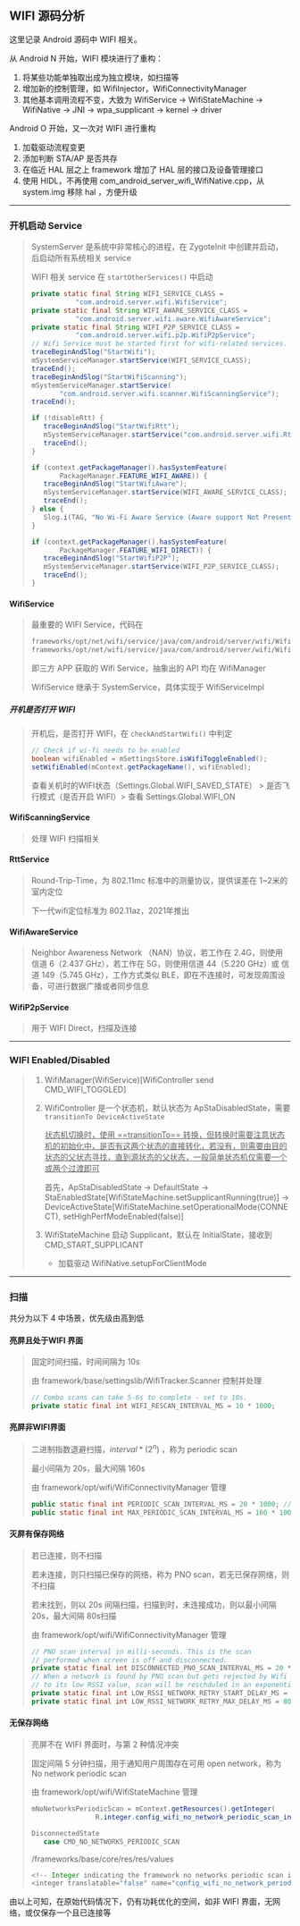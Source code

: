 ## WIFI 源码分析

这里记录 Android 源码中 WIFI 相关。

从 Android N 开始，WIFI 模块进行了重构：

1. 将某些功能单独取出成为独立模块，如扫描等
2. 增加新的控制管理，如 WifiInjector，WifiConnectivityManager
3. 其他基本调用流程不变，大致为 WifiService -> WifiStateMachine -> WifiNative -> JNI -> wpa_supplicant -> kernel -> driver

Android O 开始，又一次对 WIFI 进行重构

1. 加载驱动流程变更
2. 添加判断 STA/AP 是否共存
3. 在临近 HAL 层之上 framework 增加了 HAL 层的接口及设备管理接口
4. 使用 HIDL，不再使用 com_android_server_wifi_WifiNative.cpp，从 system.img 移除 hal ，方便升级

------



### 开机启动 Service

>SystemServer 是系统中非常核心的进程，在 ZygoteInit 中创建并启动，后启动所有系统相关 service
>
>WIFI 相关 service 在 `startOtherServices()` 中启动
>
>```java
>private static final String WIFI_SERVICE_CLASS =
>            "com.android.server.wifi.WifiService";
>private static final String WIFI_AWARE_SERVICE_CLASS =
>            "com.android.server.wifi.aware.WifiAwareService";
>private static final String WIFI_P2P_SERVICE_CLASS =
>            "com.android.server.wifi.p2p.WifiP2pService";
>// Wifi Service must be started first for wifi-related services.
>traceBeginAndSlog("StartWifi");
>mSystemServiceManager.startService(WIFI_SERVICE_CLASS);
>traceEnd();
>traceBeginAndSlog("StartWifiScanning");
>mSystemServiceManager.startService(
>        "com.android.server.wifi.scanner.WifiScanningService");
>traceEnd();
>
>if (!disableRtt) {
>    traceBeginAndSlog("StartWifiRtt");
>    mSystemServiceManager.startService("com.android.server.wifi.RttService");
>    traceEnd();
>}
>
>if (context.getPackageManager().hasSystemFeature(
>        PackageManager.FEATURE_WIFI_AWARE)) {
>    traceBeginAndSlog("StartWifiAware");
>    mSystemServiceManager.startService(WIFI_AWARE_SERVICE_CLASS);
>    traceEnd();
>} else {
>    Slog.i(TAG, "No Wi-Fi Aware Service (Aware support Not Present)");
>}
>
>if (context.getPackageManager().hasSystemFeature(
>        PackageManager.FEATURE_WIFI_DIRECT)) {
>    traceBeginAndSlog("StartWifiP2P");
>    mSystemServiceManager.startService(WIFI_P2P_SERVICE_CLASS);
>    traceEnd();
>}
>```

#### WifiService

> 最重要的 WIFI Service，代码在
>
> ```markdown
> frameworks/opt/net/wifi/service/java/com/android/server/wifi/WifiService.java
> frameworks/opt/net/wifi/service/java/com/android/server/wifi/WifiServiceImpl.java
> ```
>
> 即三方 APP 获取的 Wifi Service，抽象出的 API 均在 WifiManager
>
> WifiService 继承于 SystemService，具体实现于 WifiServiceImpl

##### 开机是否打开 WIFI

> 开机后，是否打开 WIFI，在 `checkAndStartWifi()` 中判定
>
> ```java
> // Check if wi-fi needs to be enabled
> boolean wifiEnabled = mSettingsStore.isWifiToggleEnabled();
> setWifiEnabled(mContext.getPackageName(), wifiEnabled);
> ```
>
> 查看关机时的WIFI状态（Settings.Global.WIFI_SAVED_STATE） > 是否飞行模式（是否开启 WIFI）> 查看 Settings.Global.WIFI_ON

#### WifiScanningService

> 处理 WIFI 扫描相关

#### RttService

> Round-Trip-Time，为 802.11mc 标准中的测量协议，提供误差在 1~2米的室内定位
>
> 下一代wifi定位标准为 802.11az，2021年推出

#### WifiAwareService

> Neighbor Awareness Network （NAN）协议，若工作在 2.4G，则使用信道 6（2.437 GHz），若工作在 5G，则使用信道 44（5.220 GHz）或 信道 149（5.745 GHz），工作方式类似 BLE，即在不连接时，可发现周围设备，可进行数据广播或者同步信息

#### WifiP2pService 

> 用于 WIFI  Direct，扫描及连接

------

### WIFI Enabled/Disabled

> 1. WifiManager(WifiService)[WifiController send CMD_WIFI_TOGGLED]
>
> 2. WifiController 是一个状态机，默认状态为 ApStaDisabledState，需要 `transitionTo DeviceActiveState` 
>
>    <u>状态机切换时，使用 ==transitionTo== 转换，但转换时需要注意状态机的初始化中，是否有这两个状态的直接转化，若没有，则需要由目的状态的父状态寻找，直到源状态的父状态，一般简单状态机仅需要一个或两个过渡即可</u>
>
>    首先，ApStaDisabledState -> DefaultState -> StaEnabledState[WifiStateMachine.setSupplicantRunning(true)] -> DeviceActiveState[WifiStateMachine.setOperationalMode(CONNECT), setHighPerfModeEnabled(false)]
>
> 3. WifiStateMachine 启动 Supplicant，默认在 InitialState，接收到 CMD_START_SUPPLICANT
>
>    - 加载驱动   WifiNative.setupForClientMode

------

### 扫描

共分为以下 4 中场景，优先级由高到低

#### 亮屏且处于WIFI 界面

> 固定时间扫描，时间间隔为 10s
>
> 由 framework/base/settingslib/WifiTracker.Scanner 控制并处理
>
> ```java
> // Combo scans can take 5-6s to complete - set to 10s.
> private static final int WIFI_RESCAN_INTERVAL_MS = 10 * 1000;
> ```

#### 亮屏非WIFI界面

> 二进制指数退避扫描，$interval * (2^n)$ ，称为 periodic scan
>
> 最小间隔为 20s，最大间隔 160s
>
> 由 framework/opt/wifi/WifiConnectivityManager 管理
>
> ```java
> public static final int PERIODIC_SCAN_INTERVAL_MS = 20 * 1000; // 20 seconds
> public static final int MAX_PERIODIC_SCAN_INTERVAL_MS = 160 * 1000; // 160 seconds
> ```

#### 灭屏有保存网络

> 若已连接，则不扫描
>
> 若未连接，则只扫描已保存的网络，称为 PNO scan，若无已保存网络，则不扫描
>
> 若未找到，则以 20s 间隔扫描，扫描到时，未连接成功，则以最小间隔 20s，最大间隔 80s扫描
>
> 由 framework/opt/wifi/WifiConnectivityManager 管理
>
> ```java
> // PNO scan interval in milli-seconds. This is the scan
> // performed when screen is off and disconnected.
> private static final int DISCONNECTED_PNO_SCAN_INTERVAL_MS = 20 * 1000; // 20 seconds
> // When a network is found by PNO scan but gets rejected by Wifi Network Selector due
> // to its low RSSI value, scan will be reschduled in an exponential back off manner.
> private static final int LOW_RSSI_NETWORK_RETRY_START_DELAY_MS = 20 * 1000; // 20 seconds
> private static final int LOW_RSSI_NETWORK_RETRY_MAX_DELAY_MS = 80 * 1000; // 80 seconds
> ```

#### 无保存网络

> 亮屏不在 WIFI 界面时，与第 2 种情况冲突
>
> 固定间隔 5 分钟扫描，用于通知用户周围存在可用 open network，称为 No network periodic scan
>
> 由 framework/opt/wifi/WifiStateMachine 管理
>
> ```java
> mNoNetworksPeriodicScan = mContext.getResources().getInteger(
>                 R.integer.config_wifi_no_network_periodic_scan_interval);
> 
> DisconnectedState
>    case CMD_NO_NETWORKS_PERIODIC_SCAN
> ```
>
> /frameworks/base/core/res/res/values
>
> ```java
> <!-- Integer indicating the framework no networks periodic scan interval in milliseconds. -->
> <integer translatable="false" name="config_wifi_no_network_periodic_scan_interval">300000</integer>
> ```

由以上可知，在原始代码情况下，仍有功耗优化的空间，如非 WIFI 界面，无网络，或仅保存一个且已连接等